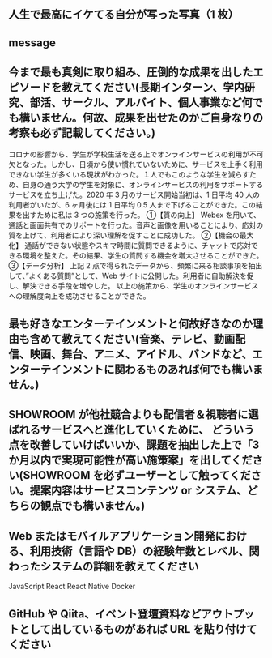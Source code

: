 ## 人生で最高にイケてる自分が写った写真（1 枚）

## message

## 今まで最も真剣に取り組み、圧倒的な成果を出したエピソードを教えてください(長期インターン、学内研究、部活、サークル、アルバイト、個人事業など何でも構いません。何故、成果を出せたのかご自身なりの考察も必ず記載してください。)

コロナの影響から、学生が学校生活を送る上でオンラインサービスの利用が不可欠となった。しかし、日頃から使い慣れていないために、サービスを上手く利用できない学生が多くいる現状がわかった。１人でもこのような学生を減らすため、自身の通う大学の学生を対象に、オンラインサービスの利用をサポートするサービスを立ち上げた。2020 年 3 月のサービス開始当初は、1 日平均 40 人の利用者がいたが、6 ヶ月後には 1 日平均 0.5 人まで下げることができた。この結果を出すために私は 3 つの施策を行った。
①【質の向上】
Webex を用いて、通話と画面共有でのサポートを行った。音声と画像を用いることにより、応対の質を上げて、利用者により深い理解を促すことに成功した。
②【機会の最大化】
通話ができない状態やスキマ時間に質問できるように、チャットで応対できる環境を整えた。その結果、学生の質問する機会を増大させることができた。
③【データ分析】
上記 2 点で得られたデータから、頻繁に来る相談事項を抽出して、”よくある質問”として、Web サイトに公開した。利用者に自助解決を促し、解決できる手段を増やした。
以上の施策から、学生のオンラインサービスへの理解度向上を成功させることができた。

## 最も好きなエンターテインメントと何故好きなのか理由も含めて教えてください(音楽、テレビ、動画配信、映画、舞台、アニメ、アイドル、バンドなど、エンターテインメントに関わるものあれば何でも構いません。)

## SHOWROOM が他社競合よりも配信者＆視聴者に選ばれるサービスへと進化していくために、 どういう点を改善していけばいいか、課題を抽出した上で「3 か月以内で実現可能性が高い施策案」を出してください(SHOWROOM を必ずユーザーとして触ってください。提案内容はサービスコンテンツ or システム、どちらの観点でも構いません。)

## Web またはモバイルアプリケーション開発における、利用技術（言語や DB）の経験年数とレベル、関わったシステムの詳細を教えてください

JavaScript
React
React Native
Docker

## GitHub や Qiita、イベント登壇資料などアウトプットとして出しているものがあれば URL を貼り付けてください

